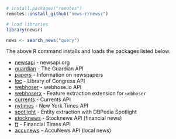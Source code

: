 
```r
# install.packages("remotes")
remotes::install_github("news-r/newsr")

# load libraries
library(newsr)

news <- search_news("query")
```

The above R command installs and loads the packages listed below.

- [newsapi](https://github.com/news-r/newsapi) - newsapi.org
- [guardian](https://github.com/news-r/guardian) - The Guardian API
- [papers](https://github.com/news-r/papers) - Information on newspapers
- [loc](https://github.com/news-r/loc) - Library of Congress API
- [webhoser](https://github.com/news-r/webhoser) - webhose.io API
- [webhoserx](https://github.com/news-r/webhoserx) - Feature extraction extension for `webhoser`
- [currents](https://github.com/news-r/currents) - Currents API
- [nytimes](https://github.com/news-r/nytimes) - New York Times API
- [spotlight](https://github.com/news-r/spotlight) - Entity extraction with DBPedia Spotlight
- [stocknews](https://github.com/news-r/stocknews) - Stocknews API (financial news)
- [ft](https://github.com/news-r/ft) - Financial Times API
- [accunews](https://github.com/news-r/accunews) - AccuNews API (local news)
